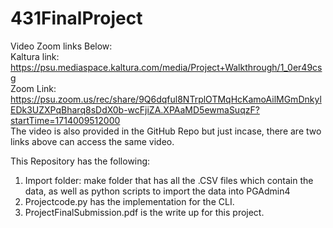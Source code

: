 # 431FinalProject

Video Zoom links Below: <br />
Kaltura link: https://psu.mediaspace.kaltura.com/media/Project+Walkthrough/1_0er49csg <br />
Zoom Link: https://psu.zoom.us/rec/share/9Q6dqful8NTrplOTMqHcKamoAilMGmDnkylEDk3UZXPqBharq8sDdX0b-wcFjiZA.XPAaMD5ewmaSuqzF?startTime=1714009512000 <br />
The video is also provided in the GitHub Repo but just incase, there are two links above can access the same video. <br />


This Repository has the following:<br />
  1) Import folder: make folder that has all the .CSV files which contain the data, as well as python scripts to import the data into PGAdmin4<br />
  2) Projectcode.py has the implementation for the CLI.<br />
  3) ProjectFinalSubmission.pdf is the write up for this project.<br />
